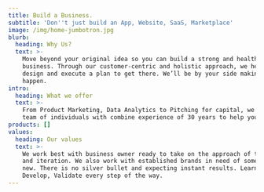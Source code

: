 ```yaml
---
title: Build a Business.
subtitle: 'Don''t just build an App, Website, SaaS, Marketplace'
image: /img/home-jumbotron.jpg
blurb:
  heading: Why Us?
  text: >-
    Move beyond your original idea so you can build a strong and healthy
    business. Through our customer-centric and holistic approach, we help you
    design and execute a plan to get there. We’ll be by your side making it
    happen.
intro:
  heading: What we offer
  text: >-
    From Product Marketing, Data Analytics to Pitching for capital, we are a
    team of individuals with combine experience of 30 years to help you. 
products: []
values:
  heading: Our values
  text: >-
    We work best with business owner ready to take on the approach of testing
    and iteration. We also work with established brands in need of something
    new. There is no silver bullet and expecting instant results. Learn,
    Develop, Validate every step of the way.
---
```


